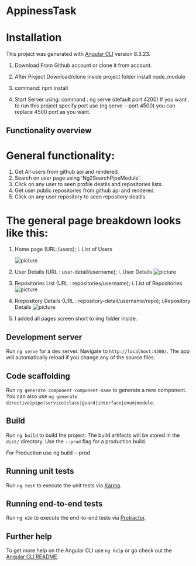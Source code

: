 # AppinessTask
# Installation

This project was generated with [Angular CLI](https://github.com/angular/angular-cli) version 8.3.23.

1) Download From Github account or clone it from account.

2) After Project Download/clone Inside project folder install node_module

3) command: npm install

4) Start Server using:
  command : ng serve (default port 4200) If you want to run this project specify port use (ng serve --port 4500) you can replace 4500     port as you want.
  
  
## Functionality overview

# General functionality:
 
 1. Get All users from github api and rendered.
 2. Search on user page using 'Ng2SearchPipeModule'.
 3. Click on any user to seen profile deatils and repositories lists.
 4. Get user public repositories from github api and rendered.
 5. Click on any user repository to seen repository deatils.
 
 # The general page breakdown looks like this:
 
 1) Home page (URL:/users);
    i. List of Users
    
    ![picture](img/task_user_list.png)
    
 2) User Details (URL : user-detail/username);
    i. User Details
    ![picture](img/task_user_details.png)
    
 3) Repositories List (URL : repositories/username);
    i. List of Repositories
    ![picture](img/task_user_repo.png)
    
 3) Rrepository Details (URL : repository-detail/username/repo);
    i.Repository Details
    ![picture](img/task_repo_details.png)
    
  4) I added all pages screen short to img folder inside.


## Development server

Run `ng serve` for a dev server. Navigate to `http://localhost:4200/`. The app will automatically reload if you change any of the source files.

## Code scaffolding

Run `ng generate component component-name` to generate a new component. You can also use `ng generate directive|pipe|service|class|guard|interface|enum|module`.

## Build

Run `ng build` to build the project. The build artifacts will be stored in the `dist/` directory. Use the `--prod` flag for a production build.

For Production use ng build --prod

## Running unit tests

Run `ng test` to execute the unit tests via [Karma](https://karma-runner.github.io).

## Running end-to-end tests

Run `ng e2e` to execute the end-to-end tests via [Protractor](http://www.protractortest.org/).

## Further help

To get more help on the Angular CLI use `ng help` or go check out the [Angular CLI README](https://github.com/angular/angular-cli/blob/master/README.md).
